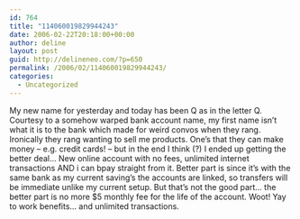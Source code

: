 ```yaml
---
id: 764
title: "114060019829944243"
date: 2006-02-22T20:18:00+00:00
author: deline
layout: post
guid: http://delineneo.com/?p=650
permalink: /2006/02/114060019829944243/
categories:
  - Uncategorized
---
```

My new name for yesterday and today has been Q as in the letter Q. Courtesy to a somehow warped bank account name, my first name isn&#8217;t what it is to the bank which made for weird convos when they rang. Ironically they rang wanting to sell me products. One&#8217;s that they can make money &#8211; e.g. credit cards! &#8211; but in the end I think (?) I ended up getting the better deal&#8230; New online account with no fees, unlimited internet transactions AND i can bpay straight from it. Better part is since it&#8217;s with the same bank as my current saving&#8217;s the accounts are linked, so transfers will be immediate unlike my current setup. But that&#8217;s not the good part&#8230; the better part is no more $5 monthly fee for the life of the account. Woot! Yay to work benefits&#8230; and unlimited transactions.